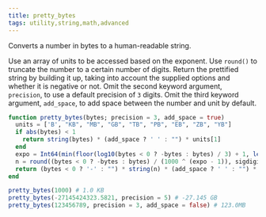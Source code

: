 ```yaml
---
title: pretty_bytes
tags: utility,string,math,advanced
---
```


Converts a number in bytes to a human-readable string.

Use an array of units to be accessed based on the exponent. 
Use `round()` to truncate the number to a certain number of digits. 
Return the prettified string by building it up, taking into account the supplied options and whether it is negative or not. 
Omit the second keyword argument, `precision`, to use a default precision of `3` digits. 
Omit the third keyword argument, `add_space`, to add space between the number and unit by default.

```jl
function pretty_bytes(bytes; precision = 3, add_space = true)
  units = ['B', "KB", "MB", "GB", "TB", "PB", "EB", "ZB", "YB"]
  if abs(bytes) < 1
    return string(bytes) * (add_space ? ' ' : "") * units[1]
  end
  expo = Int64(min(floor(log10(bytes < 0 ? -bytes : bytes) / 3) + 1, length(units)))
  n = round((bytes < 0 ? -bytes : bytes) / (1000 ^ (expo - 1)), sigdigits = precision)
  return (bytes < 0 ? '-' : "") * string(n) * (add_space ? ' ' : "") * units[expo]
end
```

```jl
pretty_bytes(1000) # 1.0 KB
pretty_bytes(-27145424323.5821, precision = 5) # -27.145 GB
pretty_bytes(123456789, precision = 3, add_space = false) # 123.0MB
```
